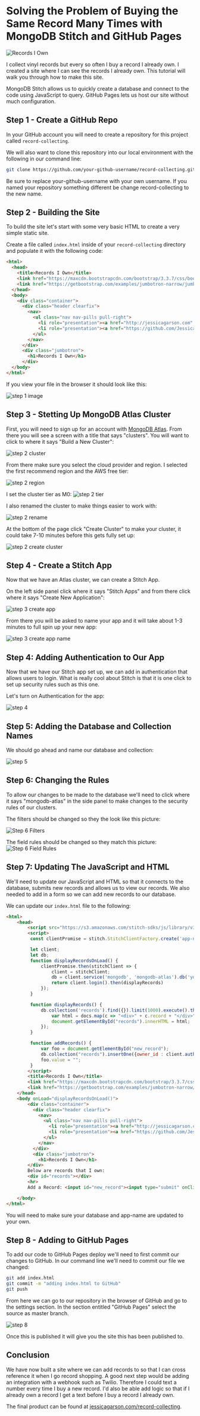 # Solving the Problem of Buying the Same Record Many Times with MongoDB Stitch and GitHub Pages

![Records I Own](https://res.cloudinary.com/dkibchpur/image/upload/v1526325958/records%20I%20own.png)

I collect vinyl records but every so often I buy a record I already own. I created a site where I can see the records I already own. This tutorial will walk you through how to make this site.

MongoDB Stitch allows us to quickly create a database and connect to the code using JavaScript to query. GitHub Pages lets us host our site without much configuration.

## Step 1 - Create a GitHub Repo
In your GitHub account you will need to create a repository for this project called `record-collecting`.

We will also want to clone this repository into our local environment with the following in our command line:

```bash
git clone https://github.com/your-github-username/record-collecting.git
```

Be sure to replace your-github-username with your own username. If you named your repository something different be change record-collecting to the new name.

## Step 2 - Building the Site
To build the site let's start with some very basic HTML to create a very simple static site.

Create a file called `index.html` inside of your `record-collecting` directory and populate it with the following code:

```html
<html>
  <head>
    <title>Records I Own</title>
    <link href="https://maxcdn.bootstrapcdn.com/bootstrap/3.3.7/css/bootstrap.min.css" rel="stylesheet">
    <link href="https://getbootstrap.com/examples/jumbotron-narrow/jumbotron-narrow.css" rel="stylesheet">
  </head>
  <body>
    <div class="container">
      <div class="header clearfix">
        <nav>
          <ul class="nav nav-pills pull-right">
            <li role="presentation"><a href="http://jessicagarson.com" target="_blank">Built by Jessica Garson</a></li>
            <li role="presentation"><a href="https://github.com/JessicaGarson/record-collecting/blob/master/README.md" target="_blank">Tutorial</a></li>
          </ul>
        </nav>
      </div>
      <div class="jumbotron">
        <h1>Records I Own</h1>
      </div>
  </body>
</html>
```
If you view your file in the browser it should look like this:

![step 1 image](https://res.cloudinary.com/dkibchpur/image/upload/v1526309323/Records.png)

## Step 3 - Stetting Up MongoDB Atlas Cluster
First, you will need to sign up for an account with [MongoDB Atlas](https://www.mongodb.com/cloud/atlas). From there you will see a screen with a title that says "clusters". You will want to click to where it says "Build a New Cluster":

![step 2 cluster](https://res.cloudinary.com/dkibchpur/image/upload/v1526309076/cluster.png)

From there make sure you select the cloud provider and region. I selected the first recommend region and the AWS free tier:

![step 2 region](https://res.cloudinary.com/dkibchpur/image/upload/v1526309513/cloud%20and%20region.png)

I set the cluster tier as M0:
![step 2 tier](https://res.cloudinary.com/dkibchpur/image/upload/v1526310472/Cluster%20Tier.png)

I also renamed the cluster to make things easier to work with:

![step 2 rename](http://res.cloudinary.com/dkibchpur/image/upload/v1526310163/Rename%20Cluster.png)

At the bottom of the page click "Create Cluster" to make your cluster, it could take 7-10 minutes before this gets fully set up:

![step 2 create cluster](https://res.cloudinary.com/dkibchpur/image/upload/v1526311045/create%20cluster.png)

## Step 4 - Create a Stitch App
Now that we have an Atlas cluster, we can create a Stitch App.

On the left side panel click where it says "Stitch Apps" and from there click where it says "Create New Application":

![step 3 create app](https://res.cloudinary.com/dkibchpur/image/upload/v1526311722/create-stitch.png)

From there you will be asked to name your app and it will take about 1-3 minutes to full spin up your new app:

![step 3 create app name](https://res.cloudinary.com/dkibchpur/image/upload/v1526312016/create-app-name.png)

## Step 4: Adding Authentication to Our App
Now that we have our Stitch app set up, we can add in authentication that allows users to login. What is really cool about Stitch is that it is one click to set up security rules such as this one.

Let's turn on Authentication for the app:

![step 4](https://res.cloudinary.com/dkibchpur/image/upload/v1526312753/auth.png)

## Step 5: Adding the Database and Collection Names
We should go ahead and name our database and collection:

![step 5](https://res.cloudinary.com/dkibchpur/image/upload/v1526324065/Collection.png)

## Step 6: Changing the Rules
To allow our changes to be made to the database we'll need to click where it says "mongodb-atlas" in the side panel to make changes to the security rules of our clusters.

The filters should be changed so they the look like this picture:

![Step 6 Filters](https://res.cloudinary.com/dkibchpur/image/upload/v1526324675/filters.png)

The field rules should be changed so they match this picture:
![Step 6 Field Rules](https://res.cloudinary.com/dkibchpur/image/upload/v1526324782/field%20rules.png)

## Step 7: Updating The JavaScript and HTML
We'll need to update our JavaScript and HTML so that it connects to the database, submits new records and allows us to view our records. We also needed to add in a form so we can add new records to our database.

We can update our `index.html` file to the following:

```html
<html>
    <head>
        <script src="https://s3.amazonaws.com/stitch-sdks/js/library/v3/stable/stitch.min.js"></script>
        <script>
         const clientPromise = stitch.StitchClientFactory.create('app-name');

         let client;
         let db;
         function displayRecordsOnLoad() {
             clientPromise.then(stitchClient => {
                 client = stitchClient;
                 db = client.service('mongodb', 'mongodb-atlas').db('your-database-name');
                 return client.login().then(displayRecords)
             });
         }

         function displayRecords() {
             db.collection('records').find({}).limit(1000).execute().then(docs => {
                 var html = docs.map(c => "<div>" + c.record + "</div>").join("");
                 document.getElementById("records").innerHTML = html;
             });
         }

         function addRecords() {
             var foo = document.getElementById("new_record");
             db.collection("records").insertOne({owner_id : client.authedId(), record: foo.value}).then(displayRecords);
             foo.value = "";
         }
        </script>
        <title>Records I Own</title>
        <link href="https://maxcdn.bootstrapcdn.com/bootstrap/3.3.7/css/bootstrap.min.css" rel="stylesheet">
        <link href="https://getbootstrap.com/examples/jumbotron-narrow/jumbotron-narrow.css" rel="stylesheet">
    </head>
    <body onLoad="displayRecordsOnLoad()">
        <div class="container">
          <div class="header clearfix">
            <nav>
              <ul class="nav nav-pills pull-right">
                <li role="presentation"><a href="http://jessicagarson.com" target="_blank">Built by Jessica Garson</a></li>
                <li role="presentation"><a href="https://github.com/JessicaGarson/record-collecting/blob/master/README.md" target="_blank">Tutorial</a></li>
              </ul>
            </nav>
          </div>
          <div class="jumbotron">
            <h1>Records I Own</h1>
        </div>
        Below are records that I own:
        <div id="records"></div>
        <hr>
        Add a Record: <input id="new_record"><input type="submit" onClick="addRecords()">

    </body>
</html>
```
You will need to make sure your database and app-name are updated to your own.

## Step 8 - Adding to GitHub Pages
To add our code to GitHub Pages deploy we'll need to first commit our changes to GitHub. In our command line we'll need to commit our file we changed:

```bash
git add index.html
git commit -m "adding index.html to GitHub"
git push
```

From here we can go to our repository in the browser of GitHub and go to the settings section. In the section entitled "GitHub Pages" select the source as master branch.

![step 8](http://res.cloudinary.com/dkibchpur/image/upload/v1526325857/gh%20pages.png)

Once this is published it will give you the site this has been published to.

## Conclusion
We have now built a site where we can add records to so that I can cross reference it when I go record shopping. A good next step would be adding an integration with a webhook such as Twilio. Therefore I could text a number every time I buy a new record. I'd also be able add logic so that if I already own a record I get a text before I buy a record I already own.

The final product can be found at [jessicagarson.com/record-collecting](http://jessicagarson.com/record-collecting/). 
